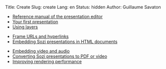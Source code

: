 Title: Create
Slug: create
Lang: en
Status: hidden
Author: Guillaume Savaton

* [Reference manual of the presentation editor](|filename|ui.md)
* [Your first presentation](|filename|tutorial-first.md)
* [Using layers](|filename|tutorial-layers.md)
<!--* [Transition effects](|filename|tutorial-transitions.md)-->
* [Frame URLs and hyperlinks](|filename|tutorial-links.md)
* [Embedding Sozi presentations in HTML documents](|filename|tutorial-embedding.md)
<!--* [Showing and hiding objects](|filename|tutorial-showing-hiding.md)-->
* [Embedding video and audio](|filename|tutorial-media.md)
* [Converting Sozi presentations to PDF or video](|filename|tutorial-converting.md)
* [Improving rendering performance](|filename|tutorial-performance.md)
